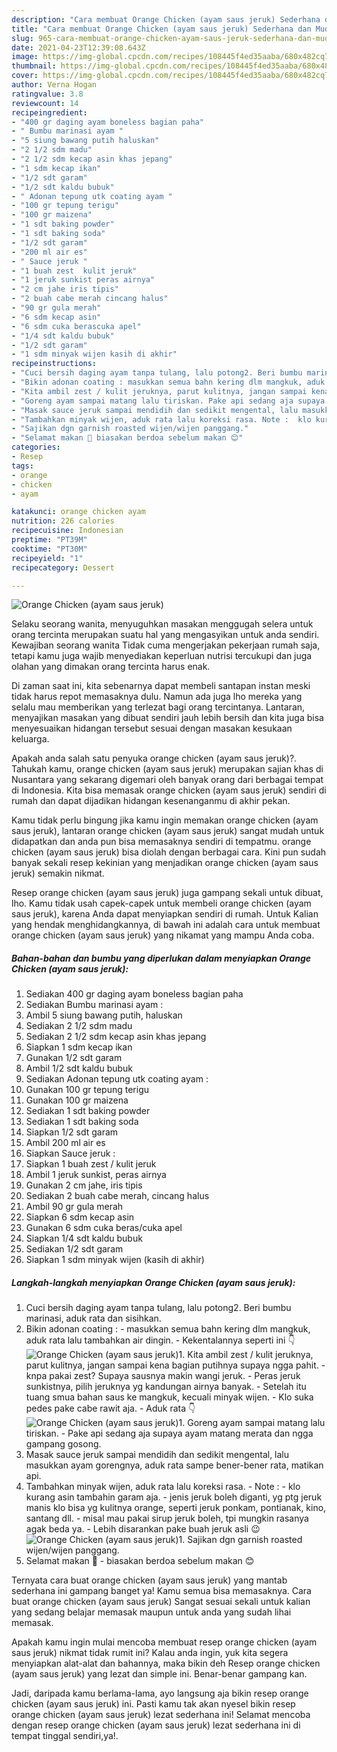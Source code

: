 ```yaml
---
description: "Cara membuat Orange Chicken (ayam saus jeruk) Sederhana dan Mudah Dibuat"
title: "Cara membuat Orange Chicken (ayam saus jeruk) Sederhana dan Mudah Dibuat"
slug: 965-cara-membuat-orange-chicken-ayam-saus-jeruk-sederhana-dan-mudah-dibuat
date: 2021-04-23T12:39:08.643Z
image: https://img-global.cpcdn.com/recipes/108445f4ed35aaba/680x482cq70/orange-chicken-ayam-saus-jeruk-foto-resep-utama.jpg
thumbnail: https://img-global.cpcdn.com/recipes/108445f4ed35aaba/680x482cq70/orange-chicken-ayam-saus-jeruk-foto-resep-utama.jpg
cover: https://img-global.cpcdn.com/recipes/108445f4ed35aaba/680x482cq70/orange-chicken-ayam-saus-jeruk-foto-resep-utama.jpg
author: Verna Hogan
ratingvalue: 3.8
reviewcount: 14
recipeingredient:
- "400 gr daging ayam boneless bagian paha"
- " Bumbu marinasi ayam "
- "5 siung bawang putih haluskan"
- "2 1/2 sdm madu"
- "2 1/2 sdm kecap asin khas jepang"
- "1 sdm kecap ikan"
- "1/2 sdt garam"
- "1/2 sdt kaldu bubuk"
- " Adonan tepung utk coating ayam "
- "100 gr tepung terigu"
- "100 gr maizena"
- "1 sdt baking powder"
- "1 sdt baking soda"
- "1/2 sdt garam"
- "200 ml air es"
- " Sauce jeruk "
- "1 buah zest  kulit jeruk"
- "1 jeruk sunkist peras airnya"
- "2 cm jahe iris tipis"
- "2 buah cabe merah cincang halus"
- "90 gr gula merah"
- "6 sdm kecap asin"
- "6 sdm cuka berascuka apel"
- "1/4 sdt kaldu bubuk"
- "1/2 sdt garam"
- "1 sdm minyak wijen kasih di akhir"
recipeinstructions:
- "Cuci bersih daging ayam tanpa tulang, lalu potong2. Beri bumbu marinasi, aduk rata dan sisihkan."
- "Bikin adonan coating : masukkan semua bahn kering dlm mangkuk, aduk rata lalu tambahkan air dingin. Kekentalannya seperti ini 👇"
- "Kita ambil zest / kulit jeruknya, parut kulitnya, jangan sampai kena bagian putihnya supaya ngga pahit. knpa pakai zest? Supaya sausnya makin wangi jeruk. Peras jeruk sunkistnya, pilih jeruknya yg kandungan airnya banyak. Setelah itu tuang smua bahan saus ke mangkuk, kecuali minyak wijen. Klo suka pedes pake cabe rawit aja. Aduk rata 👇"
- "Goreng ayam sampai matang lalu tiriskan. Pake api sedang aja supaya ayam matang merata dan ngga gampang gosong."
- "Masak sauce jeruk sampai mendidih dan sedikit mengental, lalu masukkan ayam gorengnya, aduk rata sampe bener-bener rata, matikan api."
- "Tambahkan minyak wijen, aduk rata lalu koreksi rasa. Note :  klo kurang asin tambahin garam aja. jenis jeruk boleh diganti, yg ptg jeruk manis klo bisa yg kulitnya orange, seperti jeruk ponkam, pontianak, kino, santang dll. misal mau pakai sirup jeruk boleh, tpi mungkin rasanya agak beda ya. Lebih disarankan pake buah jeruk asli 😉"
- "Sajikan dgn garnish roasted wijen/wijen panggang."
- "Selamat makan 🍴 biasakan berdoa sebelum makan 😊"
categories:
- Resep
tags:
- orange
- chicken
- ayam

katakunci: orange chicken ayam 
nutrition: 226 calories
recipecuisine: Indonesian
preptime: "PT39M"
cooktime: "PT30M"
recipeyield: "1"
recipecategory: Dessert

---
```



![Orange Chicken (ayam saus jeruk)](https://img-global.cpcdn.com/recipes/108445f4ed35aaba/680x482cq70/orange-chicken-ayam-saus-jeruk-foto-resep-utama.jpg)

Selaku seorang wanita, menyuguhkan masakan menggugah selera untuk orang tercinta merupakan suatu hal yang mengasyikan untuk anda sendiri. Kewajiban seorang  wanita Tidak cuma mengerjakan pekerjaan rumah saja, tetapi kamu juga wajib menyediakan keperluan nutrisi tercukupi dan juga olahan yang dimakan orang tercinta harus enak.

Di zaman  saat ini, kita sebenarnya dapat membeli santapan instan meski tidak harus repot memasaknya dulu. Namun ada juga lho mereka yang selalu mau memberikan yang terlezat bagi orang tercintanya. Lantaran, menyajikan masakan yang dibuat sendiri jauh lebih bersih dan kita juga bisa menyesuaikan hidangan tersebut sesuai dengan masakan kesukaan keluarga. 



Apakah anda salah satu penyuka orange chicken (ayam saus jeruk)?. Tahukah kamu, orange chicken (ayam saus jeruk) merupakan sajian khas di Nusantara yang sekarang digemari oleh banyak orang dari berbagai tempat di Indonesia. Kita bisa memasak orange chicken (ayam saus jeruk) sendiri di rumah dan dapat dijadikan hidangan kesenanganmu di akhir pekan.

Kamu tidak perlu bingung jika kamu ingin memakan orange chicken (ayam saus jeruk), lantaran orange chicken (ayam saus jeruk) sangat mudah untuk didapatkan dan anda pun bisa memasaknya sendiri di tempatmu. orange chicken (ayam saus jeruk) bisa diolah dengan berbagai cara. Kini pun sudah banyak sekali resep kekinian yang menjadikan orange chicken (ayam saus jeruk) semakin nikmat.

Resep orange chicken (ayam saus jeruk) juga gampang sekali untuk dibuat, lho. Kamu tidak usah capek-capek untuk membeli orange chicken (ayam saus jeruk), karena Anda dapat menyiapkan sendiri di rumah. Untuk Kalian yang hendak menghidangkannya, di bawah ini adalah cara untuk membuat orange chicken (ayam saus jeruk) yang nikamat yang mampu Anda coba.

<!--inarticleads1-->

##### Bahan-bahan dan bumbu yang diperlukan dalam menyiapkan Orange Chicken (ayam saus jeruk):

1. Sediakan 400 gr daging ayam boneless bagian paha
1. Sediakan  Bumbu marinasi ayam :
1. Ambil 5 siung bawang putih, haluskan
1. Sediakan 2 1/2 sdm madu
1. Sediakan 2 1/2 sdm kecap asin khas jepang
1. Siapkan 1 sdm kecap ikan
1. Gunakan 1/2 sdt garam
1. Ambil 1/2 sdt kaldu bubuk
1. Sediakan  Adonan tepung utk coating ayam :
1. Gunakan 100 gr tepung terigu
1. Gunakan 100 gr maizena
1. Sediakan 1 sdt baking powder
1. Sediakan 1 sdt baking soda
1. Siapkan 1/2 sdt garam
1. Ambil 200 ml air es
1. Siapkan  Sauce jeruk :
1. Siapkan 1 buah zest / kulit jeruk
1. Ambil 1 jeruk sunkist, peras airnya
1. Gunakan 2 cm jahe, iris tipis
1. Sediakan 2 buah cabe merah, cincang halus
1. Ambil 90 gr gula merah
1. Siapkan 6 sdm kecap asin
1. Gunakan 6 sdm cuka beras/cuka apel
1. Siapkan 1/4 sdt kaldu bubuk
1. Sediakan 1/2 sdt garam
1. Siapkan 1 sdm minyak wijen (kasih di akhir)




<!--inarticleads2-->

##### Langkah-langkah menyiapkan Orange Chicken (ayam saus jeruk):

1. Cuci bersih daging ayam tanpa tulang, lalu potong2. Beri bumbu marinasi, aduk rata dan sisihkan.
1. Bikin adonan coating : - masukkan semua bahn kering dlm mangkuk, aduk rata lalu tambahkan air dingin. - Kekentalannya seperti ini 👇
<img src="//assets-global.cpcdn.com/assets/icons/button_play-2c75c40dde080a61004c1f40b05d8f140eaff45d7e9e6481dc71c63d2e7c4909.png" alt="Orange Chicken (ayam saus jeruk)">1. Kita ambil zest / kulit jeruknya, parut kulitnya, jangan sampai kena bagian putihnya supaya ngga pahit. - knpa pakai zest? Supaya sausnya makin wangi jeruk. - Peras jeruk sunkistnya, pilih jeruknya yg kandungan airnya banyak. - Setelah itu tuang smua bahan saus ke mangkuk, kecuali minyak wijen. - Klo suka pedes pake cabe rawit aja. - Aduk rata 👇
<img src="//assets-global.cpcdn.com/assets/icons/button_play-2c75c40dde080a61004c1f40b05d8f140eaff45d7e9e6481dc71c63d2e7c4909.png" alt="Orange Chicken (ayam saus jeruk)">1. Goreng ayam sampai matang lalu tiriskan. - Pake api sedang aja supaya ayam matang merata dan ngga gampang gosong.
1. Masak sauce jeruk sampai mendidih dan sedikit mengental, lalu masukkan ayam gorengnya, aduk rata sampe bener-bener rata, matikan api.
1. Tambahkan minyak wijen, aduk rata lalu koreksi rasa. - Note :  - klo kurang asin tambahin garam aja. - jenis jeruk boleh diganti, yg ptg jeruk manis klo bisa yg kulitnya orange, seperti jeruk ponkam, pontianak, kino, santang dll. - misal mau pakai sirup jeruk boleh, tpi mungkin rasanya agak beda ya. - Lebih disarankan pake buah jeruk asli 😉
<img src="//assets-global.cpcdn.com/assets/icons/button_play-2c75c40dde080a61004c1f40b05d8f140eaff45d7e9e6481dc71c63d2e7c4909.png" alt="Orange Chicken (ayam saus jeruk)">1. Sajikan dgn garnish roasted wijen/wijen panggang.
1. Selamat makan 🍴 - biasakan berdoa sebelum makan 😊




Ternyata cara buat orange chicken (ayam saus jeruk) yang mantab sederhana ini gampang banget ya! Kamu semua bisa memasaknya. Cara buat orange chicken (ayam saus jeruk) Sangat sesuai sekali untuk kalian yang sedang belajar memasak maupun untuk anda yang sudah lihai memasak.

Apakah kamu ingin mulai mencoba membuat resep orange chicken (ayam saus jeruk) nikmat tidak rumit ini? Kalau anda ingin, yuk kita segera menyiapkan alat-alat dan bahannya, maka bikin deh Resep orange chicken (ayam saus jeruk) yang lezat dan simple ini. Benar-benar gampang kan. 

Jadi, daripada kamu berlama-lama, ayo langsung aja bikin resep orange chicken (ayam saus jeruk) ini. Pasti kamu tak akan nyesel bikin resep orange chicken (ayam saus jeruk) lezat sederhana ini! Selamat mencoba dengan resep orange chicken (ayam saus jeruk) lezat sederhana ini di tempat tinggal sendiri,ya!.

